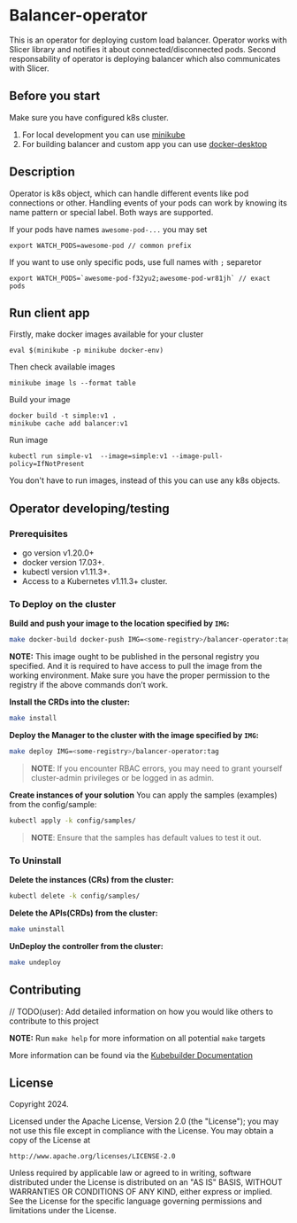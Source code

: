 # Balancer-operator
This is an operator for deploying custom load balancer.
Operator works with Slicer library and notifies it about connected/disconnected pods.
Second responsability of operator is deploying balancer which also communicates with Slicer.

## Before you start

Make sure you have configured k8s cluster.
1. For local development you can use [minikube](https://minikube.sigs.k8s.io/docs/)
2. For building balancer and custom app you can use [docker-desktop](https://www.docker.com/products/docker-desktop/)


## Description
Operator is k8s object, which can handle different events like pod connections or other.
Handling events of your pods can work by knowing its name pattern or special label.
Both ways are supported.

If your pods have names `awesome-pod-...` you may set
```
export WATCH_PODS=awesome-pod // common prefix
```
If you want to use only specific pods, use full names with `;` separetor
```
export WATCH_PODS=`awesome-pod-f32yu2;awesome-pod-wr81jh` // exact pods
```

## Run client app
Firstly, make docker images available for your cluster
```
eval $(minikube -p minikube docker-env)  
```
Then check available images
```
minikube image ls --format table
```
Build your image
```
docker build -t simple:v1 .
minikube cache add balancer:v1
```
Run image
```
kubectl run simple-v1  --image=simple:v1 --image-pull-policy=IfNotPresent
```

You don't have to run images, instead of this you can use any k8s objects.


## Operator developing/testing 

### Prerequisites
- go version v1.20.0+
- docker version 17.03+.
- kubectl version v1.11.3+.
- Access to a Kubernetes v1.11.3+ cluster.

### To Deploy on the cluster
**Build and push your image to the location specified by `IMG`:**

```sh
make docker-build docker-push IMG=<some-registry>/balancer-operator:tag
```

**NOTE:** This image ought to be published in the personal registry you specified. 
And it is required to have access to pull the image from the working environment. 
Make sure you have the proper permission to the registry if the above commands don’t work.

**Install the CRDs into the cluster:**

```sh
make install
```

**Deploy the Manager to the cluster with the image specified by `IMG`:**

```sh
make deploy IMG=<some-registry>/balancer-operator:tag
```

> **NOTE**: If you encounter RBAC errors, you may need to grant yourself cluster-admin 
privileges or be logged in as admin.

**Create instances of your solution**
You can apply the samples (examples) from the config/sample:

```sh
kubectl apply -k config/samples/
```

>**NOTE**: Ensure that the samples has default values to test it out.

### To Uninstall
**Delete the instances (CRs) from the cluster:**

```sh
kubectl delete -k config/samples/
```

**Delete the APIs(CRDs) from the cluster:**

```sh
make uninstall
```

**UnDeploy the controller from the cluster:**

```sh
make undeploy
```

## Contributing
// TODO(user): Add detailed information on how you would like others to contribute to this project

**NOTE:** Run `make help` for more information on all potential `make` targets

More information can be found via the [Kubebuilder Documentation](https://book.kubebuilder.io/introduction.html)

## License

Copyright 2024.

Licensed under the Apache License, Version 2.0 (the "License");
you may not use this file except in compliance with the License.
You may obtain a copy of the License at

    http://www.apache.org/licenses/LICENSE-2.0

Unless required by applicable law or agreed to in writing, software
distributed under the License is distributed on an "AS IS" BASIS,
WITHOUT WARRANTIES OR CONDITIONS OF ANY KIND, either express or implied.
See the License for the specific language governing permissions and
limitations under the License.


